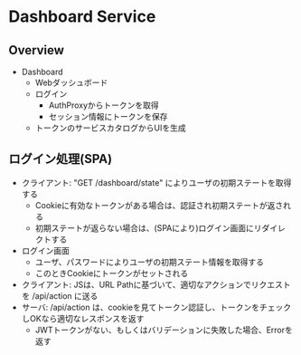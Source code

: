 # Dashboard Service


## Overview
* Dashboard
    * Webダッシュボード
    * ログイン
        * AuthProxyからトークンを取得
        * セッション情報にトークンを保存
    * トークンのサービスカタログからUIを生成


## ログイン処理(SPA)
* クライアント: "GET /dashboard/state" によりユーザの初期ステートを取得する
    * Cookieに有効なトークンがある場合は、認証され初期ステートが返される
    * 初期ステートが返らない場合は、(SPAにより)ログイン画面にリダイレクトする
* ログイン画面
    * ユーザ、パスワードによりユーザの初期ステート情報を取得する
    * このときCookieにトークンがセットされる
* クライアント: JSは、URL Pathに基づいて、適切なアクションでリクエストを /api/action に送る
* サーバ: /api/action は、cookieを見てトークン認証し、トークンをチェックしOKなら適切なレスポンスを返す
    * JWTトークンがない、もしくはバリデーションに失敗した場合、Errorを返す
